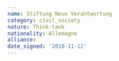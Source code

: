 ```yaml
---
name: Stiftung Neue Verantwortung
category: civil_society
nature: Think-tank
nationality: Allemagne
alliance: 
date_signed: '2018-11-12'
---
```

    